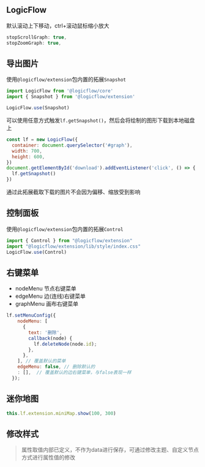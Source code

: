 ## LogicFlow

默认滚动上下移动，ctrl+滚动鼠标缩小放大

```js
stopScrollGraph: true,
stopZoomGraph: true,
```

## 导出图片

使用`@logicflow/extension`包内置的拓展`Snapshot`

```js
import LogicFlow from '@logicflow/core'
import { Snapshot } from '@logicflow/extension'

LogicFlow.use(Snapshot)
```

可以使用任意方式触发`lf.getSnapshot()`，然后会将绘制的图形下载到本地磁盘上

```js
const lf = new LogicFlow({
  container: document.querySelector('#graph'),
  width: 700,
  height: 600,
})
document.getElementById('download').addEventListener('click', () => {
  lf.getSnapshot()
})
```

通过此拓展截取下载的图片不会因为偏移、缩放受到影响

## 控制面板

使用`@logicflow/extension`包内置的拓展`Control`

```js
import { Control } from "@logicflow/extension"
import "@logicflow/extension/lib/style/index.css"
LogicFlow.use(Control)
```

## 右键菜单

- nodeMenu 节点右键菜单
- edgeMenu 边(连线)右键菜单
- graphMenu 画布右键菜单

```js
lf.setMenuConfig({
    nodeMenu: [
      {
        text: '删除',
        callback(node) {
          lf.deleteNode(node.id);
        },
      },
    ], // 覆盖默认的菜单
    edgeMenu: false, // 删除默认的
    : [],  // 覆盖默认的边右键菜单，与false表现一样
  });
```

## 迷你地图

```js
this.lf.extension.miniMap.show(100, 300)
```

## 修改样式

> 属性取值内部已定义，不作为data进行保存，可通过修改主题、自定义节点方式进行属性值的修改
